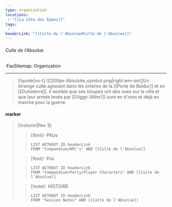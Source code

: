```yaml
---
type: organization
locations:
 - "[[La Côte des Épées]]"
tags:
 - 
headerLink: "[[Culte de l'Absolue#Culte de l'Absolue]]"
---
```


###### Culte de l'Absolue
<span class="sub2">:FasSitemap: Organization</span>
___

> [!quote|no-t]
>![[200px-Absolute_symbol.png|right wm-sm]]Un étrange culte agissant dans les ombres de la [[Porte de Baldur]] et en [[Outreterre]]. 
>Il semble que ses troupes ont des vues sur la ville et que leur armée levée par [[Viggo (Alter)]] sont en d'ores et déjà en marche pour la guerre.

#### marker
> [!column|flex 3]
>>[!hint]- PNJs
>>```dataview
>>LIST WITHOUT ID headerLink
>>FROM "Compendium/NPC's" AND [[Culte de l'Absolue]]
>
>>[!hint]- PJs
>>```dataview
>>LIST WITHOUT ID headerLink
>>FROM "Compendium/Party/Player Characters" AND [[Culte de l'Absolue]]
>
>>[!note]- HISTOIRE
>>```dataview
>>LIST WITHOUT ID headerLink
>>FROM "Session Notes" AND [[Culte de l'Absolue]]